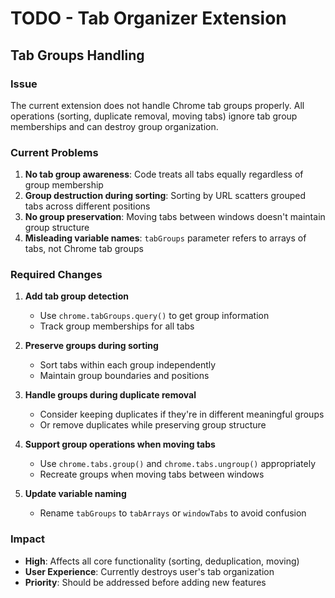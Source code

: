 # TODO - Tab Organizer Extension

## Tab Groups Handling

### Issue
The current extension does not handle Chrome tab groups properly. All operations (sorting, duplicate removal, moving tabs) ignore tab group memberships and can destroy group organization.

### Current Problems
1. **No tab group awareness**: Code treats all tabs equally regardless of group membership
2. **Group destruction during sorting**: Sorting by URL scatters grouped tabs across different positions
3. **No group preservation**: Moving tabs between windows doesn't maintain group structure
4. **Misleading variable names**: `tabGroups` parameter refers to arrays of tabs, not Chrome tab groups

### Required Changes
1. **Add tab group detection**
   - Use `chrome.tabGroups.query()` to get group information
   - Track group memberships for all tabs

2. **Preserve groups during sorting**
   - Sort tabs within each group independently
   - Maintain group boundaries and positions

3. **Handle groups during duplicate removal**
   - Consider keeping duplicates if they're in different meaningful groups
   - Or remove duplicates while preserving group structure

4. **Support group operations when moving tabs**
   - Use `chrome.tabs.group()` and `chrome.tabs.ungroup()` appropriately
   - Recreate groups when moving tabs between windows

5. **Update variable naming**
   - Rename `tabGroups` to `tabArrays` or `windowTabs` to avoid confusion

### Impact
- **High**: Affects all core functionality (sorting, deduplication, moving)
- **User Experience**: Currently destroys user's tab organization
- **Priority**: Should be addressed before adding new features
